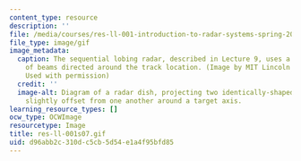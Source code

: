 ```yaml
---
content_type: resource
description: ''
file: /media/courses/res-ll-001-introduction-to-radar-systems-spring-2007/d96abb2c310dc5cb5d54e1a4f95bfd85_res-ll-001s07.gif
file_type: image/gif
image_metadata:
  caption: The sequential lobing radar, described in Lecture 9, uses a time sequence
    of beams directed around the track location. (Image by MIT Lincoln Laboratory.
    Used with permission)
  credit: ''
  image-alt: Diagram of a radar dish, projecting two identically-shaped beam patterns
    slightly offset from one another around a target axis.
learning_resource_types: []
ocw_type: OCWImage
resourcetype: Image
title: res-ll-001s07.gif
uid: d96abb2c-310d-c5cb-5d54-e1a4f95bfd85
---
```

